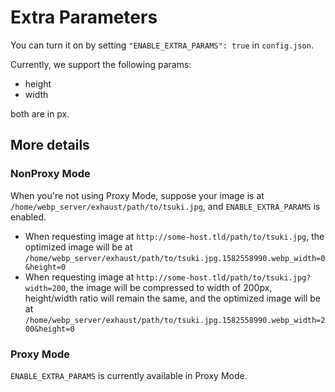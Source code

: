 # Extra Parameters

You can turn it on by setting `"ENABLE_EXTRA_PARAMS": true` in `config.json`.

Currently, we support the following params:

* height
* width

both are in px.

## More details

### NonProxy Mode

When you're not using Proxy Mode, suppose your image is at `/home/webp_server/exhaust/path/to/tsuki.jpg`, and `ENABLE_EXTRA_PARAMS` is enabled.

* When requesting image at `http://some-host.tld/path/to/tsuki.jpg`, the optimized image will be at `/home/webp_server/exhaust/path/to/tsuki.jpg.1582558990.webp_width=0&height=0`
* When requesting image at `http://some-host.tld/path/to/tsuki.jpg?width=200`, the image will be compressed to width of 200px, height/width ratio will remain the same, and the optimized image will be at `/home/webp_server/exhaust/path/to/tsuki.jpg.1582558990.webp_width=200&height=0`

### Proxy Mode

`ENABLE_EXTRA_PARAMS` is currently available in Proxy Mode.